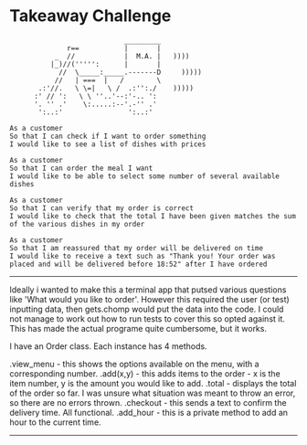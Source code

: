 Takeaway Challenge
==================
```
                            _________
              r==           |       |
           _  //            |  M.A. |   ))))
          |_)//(''''':      |       |
            //  \_____:_____.-------D     )))))
           //   | ===  |   /        \
       .:'//.   \ \=|   \ /  .:'':./    )))))
      :' // ':   \ \ ''..'--:'-.. ':
      '. '' .'    \:.....:--'.-'' .'
       ':..:'                ':..:'

 ```

```
As a customer
So that I can check if I want to order something
I would like to see a list of dishes with prices

As a customer
So that I can order the meal I want
I would like to be able to select some number of several available dishes

As a customer
So that I can verify that my order is correct
I would like to check that the total I have been given matches the sum of the various dishes in my order

As a customer
So that I am reassured that my order will be delivered on time
I would like to receive a text such as "Thank you! Your order was placed and will be delivered before 18:52" after I have ordered
```

-----------------------------------------------

Ideally i wanted to make this a terminal app that putsed various questions like 'What would you like to order'. However this required the user (or test) inputting data, then gets.chomp would put the data into the code. I could not manage to work out how to run tests to cover this so opted against it. This has made the actual programe quite cumbersome, but it works.

I have an Order class. Each instance has 4 methods.

.view_menu - this shows the options available on the menu, with a corresponding number.
.add(x,y) - this adds items to the order - x is the item number, y is the amount you would like to add.
.total - displays the total of the order so far. I was unsure what situation was meant to throw an error, so there are no errors thrown.
.checkout - this sends a text to confirm the delivery time. All functional.
.add_hour - this is a private method to add an hour to the current time.

-----------------------------------------


